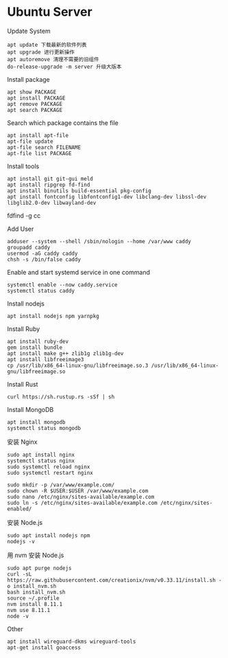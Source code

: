 # Ubuntu Server

Update System

```
apt update 下载最新的软件列表
apt upgrade 进行更新操作
apt autoremove 清理不需要的旧组件
do-release-upgrade -m server 升级大版本
```

Install package

```
apt show PACKAGE
apt install PACKAGE
apt remove PACKAGE
apt search PACKAGE
```

Search which package contains the file

```
apt install apt-file
apt-file update
apt-file search FILENAME
apt-file list PACKAGE
```

Install tools
```
apt install git git-gui meld
apt install ripgrep fd-find
apt install binutils build-essential pkg-config
apt install fontconfig libfontconfig1-dev libclang-dev libssl-dev libglib2.0-dev libwayland-dev
```

fdfind -g cc


Add User

```
adduser --system --shell /sbin/nologin --home /var/www caddy
groupadd caddy
usermod -aG caddy caddy
chsh -s /bin/false caddy
```

Enable and start systemd service in one command

```
systemctl enable --now caddy.service
systemctl status caddy
```

Install nodejs

```
apt install nodejs npm yarnpkg
```

Install Ruby

```
apt install ruby-dev
gem install bundle
apt install make g++ zlib1g zlib1g-dev
apt install libfreeimage3
cp /usr/lib/x86_64-linux-gnu/libfreeimage.so.3 /usr/lib/x86_64-linux-gnu/libfreeimage.so
```

Install Rust

```
curl https://sh.rustup.rs -sSf | sh
```

Install MongoDB

```
apt install mongodb
systemctl status mongodb
```

安装 Nginx

```
sudo apt install nginx
systemctl status nginx
sudo systemctl reload nginx
sudo systemctl restart nginx

sudo mkdir -p /var/www/example.com/
sudo chown -R $USER:$USER /var/www/example.com
sudo nano /etc/nginx/sites-available/example.com
sudo ln -s /etc/nginx/sites-available/example.com /etc/nginx/sites-enabled/
```

安装 Node.js

```
sudo apt install nodejs npm
nodejs -v
```

用 nvm 安装 Node.js

```
sudo apt purge nodejs
curl -sL https://raw.githubusercontent.com/creationix/nvm/v0.33.11/install.sh -o install_nvm.sh
bash install_nvm.sh
source ~/.profile
nvm install 8.11.1
nvm use 8.11.1
node -v
```

Other

```
apt install wireguard-dkms wireguard-tools
apt-get install goaccess
```
